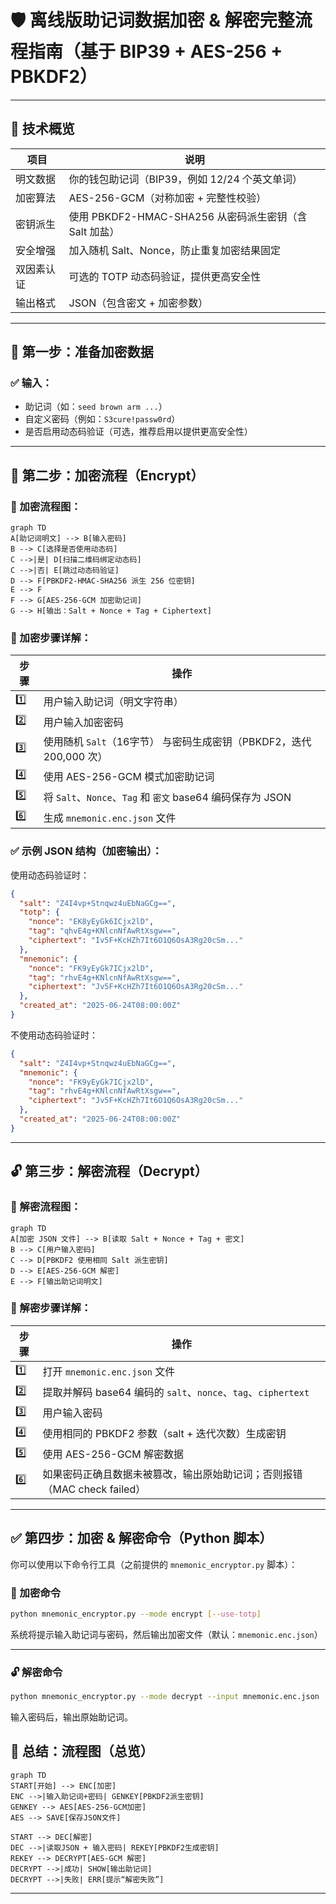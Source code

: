 
# 🛡️ 离线版助记词数据加密 & 解密完整流程指南（基于 BIP39 + AES-256 + PBKDF2）

---

## 🧩 技术概览

| 项目   | 说明                                       |
| ---- | ---------------------------------------- |
| 明文数据 | 你的钱包助记词（BIP39，例如 12/24 个英文单词）            |
| 加密算法 | AES-256-GCM（对称加密 + 完整性校验）                |
| 密钥派生 | 使用 PBKDF2-HMAC-SHA256 从密码派生密钥（含 Salt 加盐） |
| 安全增强 | 加入随机 Salt、Nonce，防止重复加密结果固定               |
| 双因素认证 | 可选的 TOTP 动态码验证，提供更高安全性                    |
| 输出格式 | JSON（包含密文 + 加密参数）                        |

---

## 🔐 第一步：准备加密数据

### ✅ 输入：

* 助记词（如：`seed brown arm ...`）
* 自定义密码（例如：`S3cure!passw0rd`）
* 是否启用动态码验证（可选，推荐启用以提供更高安全性）

---

## 🔧 第二步：加密流程（Encrypt）

### 🧠 加密流程图：

```mermaid
graph TD
A[助记词明文] --> B[输入密码]
B --> C[选择是否使用动态码]
C -->|是| D[扫描二维码绑定动态码]
C -->|否| E[跳过动态码验证]
D --> F[PBKDF2-HMAC-SHA256 派生 256 位密钥]
E --> F
F --> G[AES-256-GCM 加密助记词]
G --> H[输出：Salt + Nonce + Tag + Ciphertext]
```

### 🧪 加密步骤详解：

| 步骤  | 操作                                              |
| --- | ----------------------------------------------- |
| 1️⃣ | 用户输入助记词（明文字符串）                                  |
| 2️⃣ | 用户输入加密密码                                        |
| 3️⃣ | 使用随机 `Salt`（16字节） 与密码生成密钥（PBKDF2，迭代 200,000 次）  |
| 4️⃣ | 使用 AES-256-GCM 模式加密助记词                          |
| 5️⃣ | 将 `Salt`、`Nonce`、`Tag` 和 `密文` base64 编码保存为 JSON |
| 6️⃣ | 生成 `mnemonic.enc.json` 文件                       |

### ✅ 示例 JSON 结构（加密输出）：

使用动态码验证时：
```json
{
  "salt": "Z4I4vp+Stnqwz4uEbNaGCg==",
  "totp": {
    "nonce": "EK8yEyGk6ICjx2lD",
    "tag": "qhvE4g+KNlcnNfAwRtXsgw==",
    "ciphertext": "Iv5F+KcHZh7It6O1Q6OsA3Rg20cSm..."
  },
  "mnemonic": {
    "nonce": "FK9yEyGk7ICjx2lD",
    "tag": "rhvE4g+KNlcnNfAwRtXsgw==",
    "ciphertext": "Jv5F+KcHZh7It6O1Q6OsA3Rg20cSm..."
  },
  "created_at": "2025-06-24T08:00:00Z"
}
```

不使用动态码验证时：
```json
{
  "salt": "Z4I4vp+Stnqwz4uEbNaGCg==",
  "mnemonic": {
    "nonce": "FK9yEyGk7ICjx2lD",
    "tag": "rhvE4g+KNlcnNfAwRtXsgw==",
    "ciphertext": "Jv5F+KcHZh7It6O1Q6OsA3Rg20cSm..."
  },
  "created_at": "2025-06-24T08:00:00Z"
}
```

---

## 🔓 第三步：解密流程（Decrypt）

### 🧠 解密流程图：

```mermaid
graph TD
A[加密 JSON 文件] --> B[读取 Salt + Nonce + Tag + 密文]
B --> C[用户输入密码]
C --> D[PBKDF2 使用相同 Salt 派生密钥]
D --> E[AES-256-GCM 解密]
E --> F[输出助记词明文]
```

### 🧪 解密步骤详解：

| 步骤  | 操作                                                 |
| --- | -------------------------------------------------- |
| 1️⃣ | 打开 `mnemonic.enc.json` 文件                          |
| 2️⃣ | 提取并解码 base64 编码的 `salt`、`nonce`、`tag`、`ciphertext` |
| 3️⃣ | 用户输入密码                                             |
| 4️⃣ | 使用相同的 PBKDF2 参数（salt + 迭代次数）生成密钥                   |
| 5️⃣ | 使用 AES-256-GCM 解密数据                                |
| 6️⃣ | 如果密码正确且数据未被篡改，输出原始助记词；否则报错（MAC check failed）       |

---

## ✅ 第四步：加密 & 解密命令（Python 脚本）

你可以使用以下命令行工具（之前提供的 `mnemonic_encryptor.py` 脚本）：

### 🔐 加密命令

```bash
python mnemonic_encryptor.py --mode encrypt [--use-totp]
```

系统将提示输入助记词与密码，然后输出加密文件（默认：`mnemonic.enc.json`）

---

### 🔓 解密命令

```bash
python mnemonic_encryptor.py --mode decrypt --input mnemonic.enc.json [--use-totp]
```

输入密码后，输出原始助记词。


## 🎯 总结：流程图（总览）

```mermaid
graph TD
START[开始] --> ENC[加密]
ENC -->|输入助记词+密码| GENKEY[PBKDF2派生密钥]
GENKEY --> AES[AES-256-GCM加密]
AES --> SAVE[保存JSON文件]

START --> DEC[解密]
DEC -->|读取JSON + 输入密码| REKEY[PBKDF2生成密钥]
REKEY --> DECRYPT[AES-GCM 解密]
DECRYPT -->|成功| SHOW[输出助记词]
DECRYPT -->|失败| ERR[提示“解密失败”]
```

---
